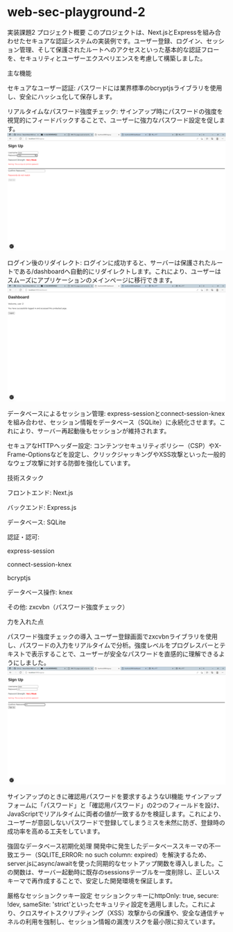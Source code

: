 # web-sec-playground-2
実装課題2
プロジェクト概要
このプロジェクトは、Next.jsとExpressを組み合わせたセキュアな認証システムの実装例です。ユーザー登録、ログイン、セッション管理、そして保護されたルートへのアクセスといった基本的な認証フローを、セキュリティとユーザーエクスペリエンスを考慮して構築しました。

主な機能

セキュアなユーザー認証: 
パスワードには業界標準のbcryptjsライブラリを使用し、安全にハッシュ化して保存します。

リアルタイムなパスワード強度チェック: 
サインアップ時にパスワードの強度を視覚的にフィードバックすることで、ユーザーに強力なパスワード設定を促します。
![サインアップ画面のスクリーンショット](./imges/signup.png)

ログイン後のリダイレクト:
ログインに成功すると、サーバーは保護されたルートである/dashboardへ自動的にリダイレクトします。これにより、ユーザーはスムーズにアプリケーションのメインページに移行できます。
![ログイン後の画面のスクリーンショット](./imges/dashboard.png)

データベースによるセッション管理: 
express-sessionとconnect-session-knexを組み合わせ、セッション情報をデータベース（SQLite）に永続化させます。これにより、サーバー再起動後もセッションが維持されます。

セキュアなHTTPヘッダー設定: 
コンテンツセキュリティポリシー（CSP）やX-Frame-Optionsなどを設定し、クリックジャッキングやXSS攻撃といった一般的なウェブ攻撃に対する防御を強化しています。

技術スタック

フロントエンド: Next.js

バックエンド: Express.js

データベース: SQLite

認証・認可:

express-session

connect-session-knex

bcryptjs

データベース操作: knex

その他: zxcvbn（パスワード強度チェック）

力を入れた点

パスワード強度チェックの導入
ユーザー登録画面でzxcvbnライブラリを使用し、パスワードの入力をリアルタイムで分析。強度レベルをプログレスバーとテキストで表示することで、ユーザーが安全なパスワードを直感的に理解できるようにしました。
![サインアップ画面のスクリーンショット](./imges/passwordcheck.png)

サインアップのときに確認用パスワードを要求するようなUI機能
サインアップフォームに「パスワード」と「確認用パスワード」の2つのフィールドを設け、JavaScriptでリアルタイムに両者の値が一致するかを検証します。これにより、ユーザーが意図しないパスワードで登録してしまうミスを未然に防ぎ、登録時の成功率を高める工夫をしています。

強固なデータベース初期化処理
開発中に発生したデータベーススキーマの不一致エラー（SQLITE_ERROR: no such column: expired）を解決するため、server.jsにasync/awaitを使った同期的なセットアップ関数を導入しました。この関数は、サーバー起動時に既存のsessionsテーブルを一度削除し、正しいスキーマで再作成することで、安定した開発環境を保証します。

厳格なセッションクッキー設定
セッションクッキーにhttpOnly: true, secure: !dev, sameSite: 'strict'といったセキュリティ設定を適用しました。これにより、クロスサイトスクリプティング（XSS）攻撃からの保護や、安全な通信チャネルの利用を強制し、セッション情報の漏洩リスクを最小限に抑えています。
